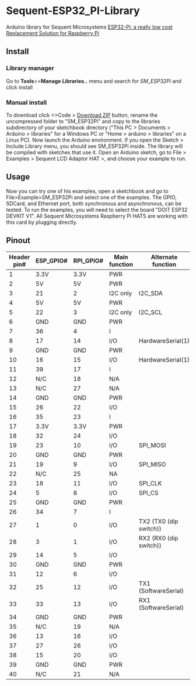# Sequent-ESP32_PI-Library
Arduino library for Sequent Microsystems [ESP32-Pi: a really low cost Replacement Solution for Raspberry Pi](https://sequentmicrosystems.com/collections/all-io-cards/products/esp32-pi-low-cost-replacement-for-raspberry-pi?variant=44337131487484)

## Install
### Library manager
Go to **Tools**>>**Manage Libraries..** menu and search for *SM_ESP32Pi* and click install 
### Manual install
To download click <>Code > [Download ZIP](https://github.com/SequentMicrosystems/Sequent-ESP32-PI-Library/archive/refs/heads/main.zip) button, rename the uncompressed folder to "SM_ESP32Pi" 
and copy to the libraries subdirectory of your sketchbook directory ("This PC > Documents > Arduino > libraries" for a Windows PC
 or "Home > arduino > libraries" on a Linux PC). Now launch the Arduino environment. If you open the Sketch > Include Library menu, you should see SM_ESP32Pi inside. 
 The library will be compiled with sketches that use it. Open an Arduino sketch, go to File > Examples > Sequent LCD Adaptor HAT >, and choose your example to run.

## Usage
Now you can try one of his examples, open a sketchbook and go to File>Example>SM_ESP32Pi and select one of the examples. The GPIO, SDCard, and Ethernet port, both synchronous and asynchronous, can be tested.
To run the examples, you will need to select the board "DOIT ESP32 DEVKIT V1". 
All Sequent Microsystems Raspberry Pi HATS are working with this card by plugging directly.

## Pinout

| Header pin# |	ESP_GPIO# |	RPI_GPIO# |	Main function |	Alternate function |
| -- | -- | -- | -- | -- |
| 1	| 3.3V	| 3.3V	| PWR	| | 
| 2	| 5V	| 5V	| PWR	| | 
| 3	| 21	| 2	| I2C only	| I2C_SDA | 
| 4	| 5V	| 5V	| PWR	| | 
| 5	| 22	| 3	| I2C only	| I2C_SCL | 
| 6	| GND	| GND	| PWR | 	| 
| 7	| 36	| 4	| I	| 
| 8	| 17	| 14	| I/O	| HardwareSerial(1) | 
| 9	| GND	| GND	| PWR	| | 
| 10	| 16	| 15	| I/O	| HardwareSerial(1) | 
| 11	| 39	| 17	| I 	|  | 
| 12	| N/C	| 18	| N/A	| | 
| 13	| N/C	| 27	| N/A |	| 
| 14	| GND	| GND	| PWR	| | 
| 15	| 26	| 22	| I/O	| | 
| 16	| 35	| 23	| I	| | 
| 17	| 3.3V	| 3.3V	| PWR	| | 
| 18	| 32	| 24	| I/O	| | 
| 19	| 23	| 10	| I/O	| SPI_MOSI| 
| 20	| GND	| GND	| PWR	| | 
| 21	| 19	| 9	| I/O	| SPI_MISO| 
| 22	| N/C	| 25	| NA	| | 
| 23	| 18	| 11	| I/O	| SPI_CLK| 
| 24	| 5	| 8	| I/O	| SPI_CS | 
| 25	| GND	| GND |	PWR	| | 
| 26	| 34	| 7	| I | | 
| 27	| 1	| 0	| I/O	| TX2 (TX0 (dip switch)) | 
| 28	| 3	| 1	| I/O	| RX2 (RX0 (dip switch)) | 
| 29	| 14	| 5	| I/O	| | 
| 30	| GND	| GND	| PWR	| | 
| 31	| 12	| 6	| I/O	| | 
| 32	| 25	| 12	| I/O	| TX1 (SoftwareSerial) | 
| 33	| 33	| 13	| I/O	| RX1 (SoftwareSerial) | 
| 34	| GND	| GND	| PWR	| | 
| 35	| N/C	| 19	| N/A	| | 
| 36	| 13	| 16	| I/O	| | 
| 37	| 27	| 26	| I/O	| | 
| 38	| 15	| 20	| I/O	| | 
| 39	| GND	| GND	| PWR	| | 
| 40	| N/C	| 21	| N/A	| | 



